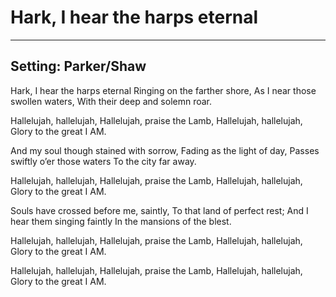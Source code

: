 # Hark, I hear the harps eternal

***

## Setting: Parker/Shaw

Hark, I hear the harps eternal
Ringing on the farther shore,
As I near those swollen waters, 
With their deep and solemn roar.

Hallelujah, hallelujah,
Hallelujah, praise the Lamb,
Hallelujah, hallelujah,
Glory to the great I AM.

And my soul though stained with sorrow,
Fading as the light of day,
Passes swiftly o’er those waters
To the city far away.

Hallelujah, hallelujah,
Hallelujah, praise the Lamb,
Hallelujah, hallelujah,
Glory to the great I AM.

Souls have crossed before me, saintly,
To that land of perfect rest;
And I hear them singing faintly
In the mansions of the blest.

Hallelujah, hallelujah,
Hallelujah, praise the Lamb,
Hallelujah, hallelujah,
Glory to the great I AM.

Hallelujah, hallelujah,
Hallelujah, praise the Lamb,
Hallelujah, hallelujah,
Glory to the great I AM.